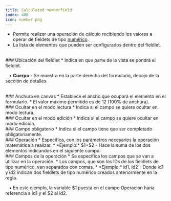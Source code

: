 ```yaml
---
title: Calculated numberfield
index: 400
icon: number.png
---
```

* Permite realizar una operación de cálculo recibiendo los valores a operar de fieldets de tipo [numérico](Reglas/Paleta/Fieldlets/Numberfield).
* La lista de elementos que pueden ser configurados dentro del fieldlet.


<br />
### Ubicación del fieldlet
* Indica en que parte de la vista se pondrá el fieldlet. <br />

&nbsp; &nbsp;• **Cuerpo** - Se muestra en la parte derecha del formulario, debajo de la sección de detalles.

<br />
### Anchura en canvas
* Establece el ancho que ocupará el elemento en el formulario.
* El valor máximo permitido es de 12 (100% de anchura).

<br />
### Ocultar en el modo lectura
* Indica si el campo se quiere ocultar en modo lectura.

<br />
### Ocultar en el modo edición
* Indica si el campo se quiere ocultar en modo edición.

<br />
### Campo obligatorio
* Indica si el campo tiene que ser completado obligatoriamente.

<br />
### Operación
* Especifica, con los parámetros necesarios la operación matemática a realizar.
* *Ejemplo:* $1+$2 - Hace la suma de los dos elementos indicandos en el siguiente campo.

<br />
### Campos de la operación
* Se especifica los campos que se van a utilizar en la operación.
* Los campos, que son los IDs de los fieldlets de tipo numérico, van separados con comas.
* *Ejemplo:* id1, id2 - Donde id1 y id2 indican dos fieldlets de tipo numérico creados anteriormente en la regla. <br />

&nbsp; &nbsp;• En este ejemplo, la variable $1 puesta en el campo Operación haria referencia a id1 y el $2 al id2.